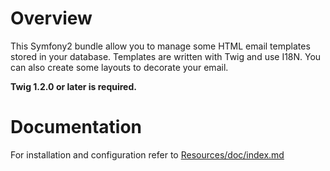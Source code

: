 Overview
========

This Symfony2 bundle allow you to manage some HTML email templates stored in your database. Templates are written with Twig and use I18N.
You can also create some layouts to decorate your email.

**Twig 1.2.0 or later is required.**

Documentation
=============

For installation and configuration refer to [Resources/doc/index.md](https://github.com/lexik/LexikMailerBundle/blob/master/Resources/doc/index.md)

